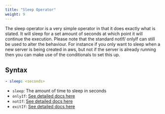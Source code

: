 ```yaml
---
title: "Sleep Operator"
weight: 9
---
```

The sleep operator is a very simple operator in that it does exactly what is stated.  It will sleep for a set amount of seconds at which point it will continue the execution.  Please note that the standard notIf/ onlyIf can still be used to alter 
the behaviour.  For instance if you only want to sleep when a new server is being created in aws, but not if the server is already running then you can make use of the conditionals to set this up.

## Syntax

```yaml
- sleep: <seconds>
```
* `sleep`: The amount of time to sleep in seconds
* `onlyIf`: [See detailed docs here](/operators/sub-commands)
* `notIf`: [See detailed docs here](/operators/sub-commands)
* `exitIf`: [See detailed docs here](/operators/sub-commands)
